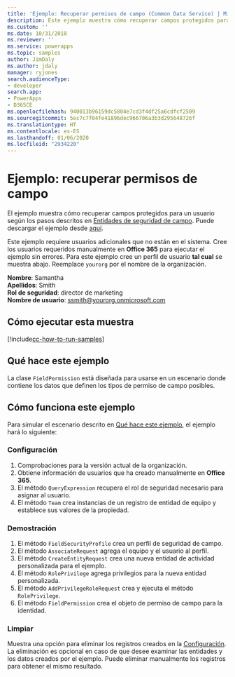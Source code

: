 ```yaml
---
title: 'Ejemplo: Recuperar permisos de campo (Common Data Service) | Microsoft Docs'
description: Este ejemplo muestra cómo recuperar campos protegidos para un usuario
ms.custom: ''
ms.date: 10/31/2018
ms.reviewer: ''
ms.service: powerapps
ms.topic: samples
author: JimDaly
ms.author: jdaly
manager: ryjones
search.audienceType:
- developer
search.app:
- PowerApps
- D365CE
ms.openlocfilehash: 940013b96159dc5804e7cd3f4df25a6cdfcf2509
ms.sourcegitcommit: 5ec7c7f04fe41896dec966706a3b3d295648726f
ms.translationtype: HT
ms.contentlocale: es-ES
ms.lasthandoff: 01/06/2020
ms.locfileid: "2934220"
---
```

# <a name="sample-retrieve-field-permissions"></a>Ejemplo: recuperar permisos de campo

<!-- https://docs.microsoft.com/dynamics365/customer-engagement/developer/sample-retrieve-field-permissions -->

El ejemplo muestra cómo recuperar campos protegidos para un usuario según los pasos descritos en [Entidades de seguridad de campo](https://docs.microsoft.com/dynamics365/customer-engagement/developer/field-security-entities). Puede descargar el ejemplo desde [aquí](https://github.com/Microsoft/PowerApps-Samples/tree/master/cds/orgsvc/C%23/RetrieveFieldPermission).

Este ejemplo requiere usuarios adicionales que no están en el sistema. Cree los usuarios requeridos manualmente en **Office 365** para ejecutar el ejemplo sin errores. Para este ejemplo cree un perfil de usuario **tal cual** se muestra abajo. Reemplace `yourorg` por el nombre de la organización.

**Nombre**: Samantha <br/>
**Apellidos**: Smith<br/>
**Rol de seguridad**: director de marketing<br/>
**Nombre de usuario**: ssmith@yourorg.onmicrosoft.com<br/>

## <a name="how-to-run-this-sample"></a>Cómo ejecutar esta muestra

[!include[cc-how-to-run-samples](../../includes/cc-how-to-run-samples.md)]

## <a name="what-this-sample-does"></a>Qué hace este ejemplo

La clase `FieldPermission` está diseñada para usarse en un escenario donde contiene los datos que definen los tipos de permiso de campo posibles.

## <a name="how-this-sample-works"></a>Cómo funciona este ejemplo

Para simular el escenario descrito en [Qué hace este ejemplo](#what-this-sample-does), el ejemplo hará lo siguiente:

### <a name="setup"></a>Configuración

1. Comprobaciones para la versión actual de la organización.
1. Obtiene información de usuarios que ha creado manualmente en **Office 365**.
1. El método `QueryExpression` recupera el rol de seguridad necesario para asignar al usuario.
1. El método `Team` crea instancias de un registro de entidad de equipo y establece sus valores de la propiedad.

### <a name="demonstrate"></a>Demostración

1. El método `FieldSecurityProfile` crea un perfil de seguridad de campo.
1. El método `AssociateRequest` agrega el equipo y el usuario al perfil.
1. El método `CreateEntityRequest` crea una nueva entidad de actividad personalizada para el ejemplo.
1. El método `RolePrivilege` agrega privilegios para la nueva entidad personalizada.
1. El método `AddPrivilegeRoleRequest` crea y ejecuta el método `RolePrivilege`.
1. El método `FieldPermission` crea el objeto de permiso de campo para la identidad.

### <a name="clean-up"></a>Limpiar

Muestra una opción para eliminar los registros creados en la [Configuración](#setup). La eliminación es opcional en caso de que desee examinar las entidades y los datos creados por el ejemplo. Puede eliminar manualmente los registros para obtener el mismo resultado.
